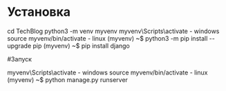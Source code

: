 # Установка 

cd TechBlog
python3 -m venv myvenv
myvenv\Scripts\activate - windows
source myvenv/bin/activate  - linux
(myvenv) ~$ python3 -m pip install --upgrade pip
(myvenv) ~$ pip install django

#Запуск

myvenv\Scripts\activate - windows
source myvenv/bin/activate  - linux
(myvenv) ~$ python manage.py runserver

